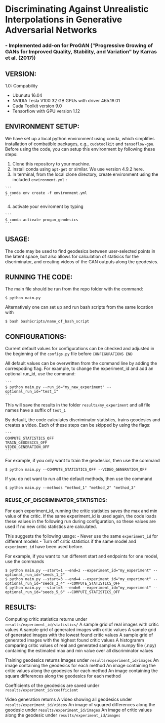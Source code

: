 # Discriminating Against Unrealistic Interpolations in Generative Adversarial Networks

### - Implemented add-on for ProGAN ("Progressive Growing of GANs for Improved Quality, Stability, and Variation" by Karras et al. (2017)) 

## VERSION:
  1.0: Compability 
  - Ubunutu 16.04
  - NVIDIA Tesla V100 32 GB GPUs with driver 465.19.01
  - Cuda Toolkit version 9.0
  - Tensorflow with GPU version 1.12


## ENVIRONMENT SETUP:

  We have set up a local python environment using conda, which simplifies installation of combatible packages, e.g.,  `cudatoolkit` and `tensoflow-gpu`. Before using the code, you can setup this environment by following these steps:
  
  1) Clone this repository to your machine.
  2) Install conda using `apt-get` or similar. We use version 4.9.2 here.
  3) In terminal, from the local clone directory, create environment using the included `environment.yml` :
    
    ```
    $ conda env create -f environment.yml
    ``` 
  
  4) activate your enviroment by typing 

    ``` 
    $ conda activate progan_geodesics
    ```

## USAGE:

  The code may be used to find geodesics between user-selected points in the latent space, but also allows for calculation of statisics for the discriminator, and creating videos of the GAN outputs along the geodesics.

## RUNNING THE CODE:

  The main file should be run from the repo folder with the command: 
  
  ```
  $ python main.py
  ```
  
  Alternatively one can set up and run bash scripts from the same location with
  
  ```
  $ bash bashScripts/name_of_bash_script
  ```

## CONFIGURATIONS:

  Current default values for configurations can be checked and adjusted in the beginning of the `configs.py` file before `CONFIGURATIONS END`

  All default values can be overwritten from the command line by adding the correspoding flag.
  For example, to change the experiment_id and add an optional run_id, use the command:

    ```
    $ python main.py --run_id="my_new_experiment" --optional_run_id="test_1"
    ```
    
  This will save the results in the folder `results/my_experiment` and all file names have a suffix of `test_1`

  By default, the code calculates discriminator statistics, trains geodesics and creates a video.
  Each of these steps can be skipped by using the flags:
     
    ```
    COMPUTE_STATISTICS_OFF
    TRAIN_GEODESICS_OFF 
    VIDEO_GENERATION_OFF 
    ```
  
  For example, if you only want to train the geodesics, then use the command

    $ python main.py --COMPUTE_STATISTICS_OFF --VIDEO_GENERATION_OFF
    
  If you do not want to run all the default methods, then use the command
    
    $ python main.py --methods "method_1" "method_2" "method_3"
    
  ### REUSE_OF_DISCRIMINATOR_STATISTICS:     
  
  For each experiment_id, running the critic statistics saves the max and min value of the critic.
  If the same experiment_id is used again, the code loads these values in the following run during configuration, so these values are used if no new critic statistics are calculated. 
  
  This suggests the following usage:
    - Never use the same `experiment_id` for different models
    - Turn off critic statistics if the same model and `experiment_id` have been used before.
  
  For example, if you want to run different start and endpoints for one model, use the commands
  
    $ python main.py --start=1 --end=2 --experiment_id="my_experiment" --optional_run_id="seeds_1_2"
    $ python main.py --start=3 --end=4 --experiment_id="my_experiment" --optional_run_id="seeds_3_4" --COMPUTE_STATISTICS_OFF 
    $ python main.py --start=5 --end=6 --experiment_id="my_experiment" --optional_run_id="seeds_5_6" --COMPUTE_STATISTICS_OFF
    
## RESULTS:

  Computing critic statistics returns under `results/experiment_id/statistics/` 
    A sample grid of real images with critic values
    A sample grid of generated images with critic values
    A sample grid of generated images with the lowest found critic values
    A sample grid of generated images with the highest found critic values
    A histogramm comparing critic values of real and generated samples
    A numpy file (.npy) containing the estimated max and min value over all discriminator values
  
  Training geodesics returns
    Images under `results/experiment_id/images`
      An image containing the geodesics for each method
      An image containing the critic values along the geodesics for each method
      An image containing the square differences along the geodesics for each method
  
  Coefficients of the geodesics are saved under `results/experiment_id/coefficient`

  Video generation returns 
    A video showing all geodesics under `results/experiment_id/videos`
    An image of squared differences along the geodesic under `results/experiment_id/images`
    An image of critic values along the geodesic under `results/experiment_id/images`    
  
